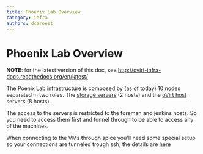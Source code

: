 ```yaml
---
title: Phoenix Lab Overview
category: infra
authors: dcaroest
---
```


# Phoenix Lab Overview

**NOTE**: for the latest version of this doc, see <http://ovirt-infra-docs.readthedocs.org/en/latest/>

The Poenix Lab infrastructure is composed by (as of today) 10 nodes separated in two roles. The [storage servers](/develop/infra/phoenix-lab-storage-hosts/) (2 hosts) and the [oVirt host](/develop/infra/phoenix-lab-hosts/) servers (8 hosts).

The access to the servers is restricted to the foreman and jenkins hosts. So you need to access them first and tunnel through to be able to access any of the machines.

When connecting to the VMs through spice you'll need some special setup so your connections are tunneled trough ssh, the details are [here](/develop/infra/phoenix-lab-ssh-spice-tunnel/)

